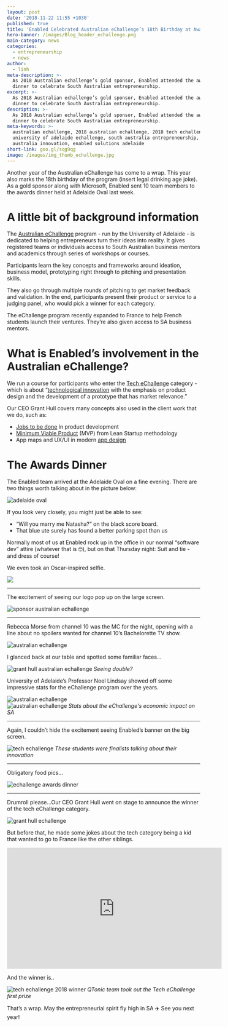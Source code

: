 ```yaml
---
layout: post
date: '2018-11-22 11:55 +1030'
published: true
title: 'Enabled Celebrated Australian eChallenge’s 18th Birthday at Awards Dinner '
hero-banner: /images/Blog_header_echallenge.png
main-category: news
categories:
  - entrepreneurship
  - news
author:
  - linh
meta-description: >-
  As 2018 Australian echallenge’s gold sponsor, Enabled attended the awards
  dinner to celebrate South Australian entrepreneurship.
excerpt: >-
  As 2018 Australian echallenge’s gold sponsor, Enabled attended the awards
  dinner to celebrate South Australian entrepreneurship.
description: >-
  As 2018 Australian echallenge’s gold sponsor, Enabled attended the awards
  dinner to celebrate South Australian entrepreneurship.
meta-keywords: >-
  australian echallenge, 2018 australian echallenge, 2018 tech echallenge,
  university of adelaide echallenge, south australia entrepreneurship, south
  australia innovation, enabled solutions adelaide
short-link: goo.gl/sqg9qg
image: /images/img_thumb_echallenge.jpg
---
```

<!-- JSON-LD markup generated by Google Structured Data Markup Helper. -->
<script type="application/ld+json">
{
  "@context" : "http://schema.org",
  "@type" : "Article",
  "name" : "Enabled Celebrated Australian eChallenge’s 18th Birthday at Awards Dinner",
  "headline" : "Enabled Celebrated Australian eChallenge’s 18th Birthday at Awards Dinner ",
  "author" : {
    "@type" : "Person",
    "name" : "Linh Dao"
  },
  "datePublished" : "2018-11-22",
  "image" : "http://blog.enabled.com.au/images/Blog_header_echallenge.png",
  "articleSection" : [ "A little bit of background information", "What is Enabled’s involvement in the Australian eChallenge?", "The Awards Dinner " ],
  "publisher" : {
    "@type" : "Organization",
    "name" : "Enabled",
    "logo": {
      "@type": "ImageObject", 
      "url": "https://enabled.com.au/images/enabled_logo_colour.jpg"
    }
  },
"description": "As 2018 Australian echallenge’s gold sponsor, Enabled attended the awards dinner to celebrate South Australian entrepreneurship."
}
</script>

Another year of the Australian eChallenge has come to a wrap. This year also marks the 18th birthday of the program (insert legal drinking age joke). As a gold sponsor along with Microsoft, Enabled sent 10 team members to the awards dinner held at Adelaide Oval last week.

# A little bit of background information

The [Australian eChallenge](https://www.adelaide.edu.au/echallenge/australian-echallenge) program - run by the University of Adelaide - is dedicated to helping entrepreneurs turn their ideas into reality. It gives registered teams or individuals access to South Australian business mentors and academics through series of workshops or courses. 

Participants learn the key concepts and frameworks around ideation, business model, prototyping right through to pitching and presentation skills. 

They also go through multiple rounds of pitching to get market feedback and validation.
In the end, participants present their product or service to a judging panel, who would pick a winner for each category. 

The eChallenge program recently expanded to France to help French students launch their ventures. They’re also given access to SA business mentors. 

# What is Enabled’s involvement in the Australian eChallenge?

We run a course for participants who enter the [Tech eChallenge](https://www.adelaide.edu.au/echallenge/australian-echallenge/categories#tech) category - which is about “[technological innovation](https://www.adelaide.edu.au/course-outlines/108575/1/sem-1/) with the emphasis on product design and the development of a prototype that has market relevance.”

Our CEO Grant Hull covers many concepts also used in the client work that we do, such as: 

- [Jobs to be done](http://blog.enabled.com.au/jobs-to-be-done/) in product development
- [Minimum Viable Product](http://blog.enabled.com.au/innovation-trap-lean-startup/) (MVP) from Lean Startup methodology
- App maps and UX/UI in modern [app design](http://blog.enabled.com.au/modern-app-design/)

# The Awards Dinner 

The Enabled team arrived at the Adelaide Oval on a fine evening. There are two things worth talking about in the picture below:

![adelaide oval]({{site.baseurl}}/images/img_echallenge_oval.jpg)

If you look very closely, you might just be able to see:

- “Will you marry me Natasha?” on the black score board.
- That blue ute surely has found a better parking spot than us

Normally most of us at Enabled rock up in the office in our normal “software dev” attire (whatever that is 🤓), but on that Thursday night: Suit and tie - and dress of course!

We even took an Oscar-inspired selfie.

<div style="margin-left:auto;margin-right:auto;max-width:600px;width:100%;">
	<img src="{{site.baseurl}}/images/img_echallenge_selfie.JPG">
</div>

---
The excitement of seeing our logo pop up on the large screen. 

<div style="margin-left:auto;margin-right:auto;max-width:600px;width:100%;">
	<img src="{{site.baseurl}}/images/img_echallenge_banner.JPG" alt="sponsor australian echallenge">
</div>

---

Rebecca Morse from channel 10 was the MC for the night, opening with a line about no spoilers wanted for channel 10’s Bachelorette TV show. 

<div style="margin-left:auto;margin-right:auto;max-width:600px;width:100%;">
	<img src="{{site.baseurl}}/images/img_echallenge_channel10.jpg" alt="australian echallenge">
</div>

I glanced back at our table and spotted some familiar faces…

<div style="margin-left:auto;margin-right:auto;max-width:600px;width:100%;">
	<img src="{{site.baseurl}}/images/img_echallenge_book.JPG" alt="grant hull australian echallenge">
	<em>Seeing double?</em>
</div>

University of Adelaide’s Professor Noel Lindsay showed off some impressive stats for the eChallenge program over the years.

<div style="margin-left:auto;margin-right:auto;max-width:600px;width:100%;">
	<img src="{{site.baseurl}}/images/img_echallenge_noel1.jpg" alt="australian echallenge">
</div>

<div style="margin-left:auto;margin-right:auto;max-width:600px;width:100%;">
    <img src="{{site.baseurl}}/images/img_echallenge_noel2.jpg" alt="australian echallenge">
<em>Stats about the eChallenge's economic impact on SA</em></div>

---

Again, I couldn’t hide the excitement seeing Enabled’s banner on the big screen.

<div style="margin-left:auto;margin-right:auto;max-width:600px;width:100%;">
	<img src="{{site.baseurl}}/images/img_echallenge_students.JPG" alt="tech echallenge">
<em>These students were finalists talking about their innovation</em></div>

---

Obligatory food pics…

<div style="margin-left:auto;margin-right:auto;max-width:600px;width:100%;">
	<img src="{{site.baseurl}}/images/img_echallenge_food.JPG" alt="echallenge awards dinner">
</div>

---

Drumroll please...Our CEO Grant Hull went on stage to announce the winner of the tech eChallenge category.

<div style="margin-left:auto;margin-right:auto;max-width:600px;width:100%;">
	<img src="{{site.baseurl}}/images/img_echallenge_grant1.jpeg" alt="grant hull echallenge">
</div>

But before that, he made some jokes about the tech category being a kid that wanted to go to France like the other siblings.

<iframe width="560" height="315" src="https://www.youtube.com/embed/MV9k-IXDEow?rel=0&amp;showinfo=0" frameborder="0" allow="accelerometer; autoplay; encrypted-media; gyroscope; picture-in-picture" allowfullscreen></iframe>

And the winner is..

<div style="margin-left:auto;margin-right:auto;max-width:600px;width:100%;">
    <img src="{{site.baseurl}}/images/img_echallenge_grant.JPG" alt="tech echallenge 2018 winner">
<em>QTonic team took out the Tech eChallenge first prize</em></div>

That’s a wrap. May the entrepreneurial spirit fly high in SA ✈️ See you next year!
